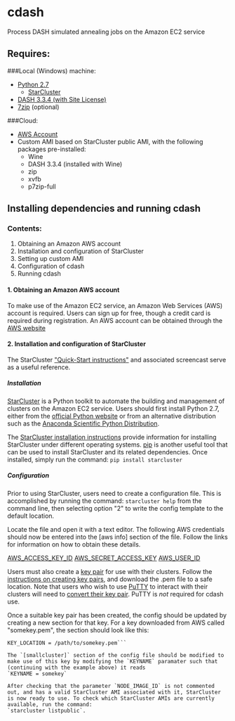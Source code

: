# cdash
Process DASH simulated annealing jobs on the Amazon EC2 service

## Requires:

###Local (Windows) machine:
- [Python 2.7](https://www.python.org/)
  - [StarCluster](http://star.mit.edu/cluster/)
- [DASH 3.3.4 (with Site License)](https://www.ccdc.cam.ac.uk/Solutions/PowderDiffraction/Pages/DASH.aspx)
- [7zip](http://www.7-zip.org/) (optional)

###Cloud:
- [AWS Account](http://aws.amazon.com/)
- Custom AMI based on StarCluster public AMI, with the following packages pre-installed:
  - Wine
  - DASH 3.3.4 (installed with Wine)
  - zip
  - xvfb
  - p7zip-full

## Installing dependencies and running cdash
### Contents:
1. Obtaining an Amazon AWS account
2. Installation and configuration of StarCluster
3. Setting up custom AMI
4. Configuration of cdash
5. Running cdash


#### 1. Obtaining an Amazon AWS account
To make use of the Amazon EC2 service, an Amazon Web Services (AWS) account is required. Users can sign up for free, though a credit card is required during registration. An AWS account can be obtained through the [AWS website](https://aws.amazon.com/)

#### 2. Installation and configuration of StarCluster

The StarCluster ["Quick-Start instructions"](http://star.mit.edu/cluster/docs/latest/quickstart.html) and associated screencast serve as a useful reference.

##### Installation
[StarCluster](http://star.mit.edu/cluster) is a Python toolkit to automate the building and management of clusters on the Amazon EC2 service.
Users should first install Python 2.7, either from the [official Python website](https://www.python.org/) or from an alternative distribution such as the [Anaconda Scientific Python Distribution](https://store.continuum.io/cshop/anaconda/).

The [StarCluster installation instructions](http://star.mit.edu/cluster/docs/latest/installation.html) provide information for installing StarCluster under different operating systems. [pip](https://pip.pypa.io/en/stable/installing.html#install-pip) is another useful tool that can be used to install StarCluster and its related dependencies. Once installed, simply run the command:
`pip install starcluster`

##### Configuration
Prior to using StarCluster, users need to create a configuration file. This is accomplished by running the command:
`starcluster help`
from the command line, then selecting option "2" to write the config template to the default location.

Locate the file and open it with a text editor. The following AWS credentials should now be entered into the [aws info] section of the file. Follow the links for information on how to obtain these details.

[AWS_ACCESS_KEY_ID](http://docs.aws.amazon.com/AWSSimpleQueueService/latest/SQSGettingStartedGuide/AWSCredentials.html)
[AWS_SECRET_ACCESS_KEY](http://docs.aws.amazon.com/AWSSimpleQueueService/latest/SQSGettingStartedGuide/AWSCredentials.html)
[AWS_USER_ID](http://docs.aws.amazon.com/general/latest/gr/acct-identifiers.html)

Users must also create a [key pair](http://docs.aws.amazon.com/AWSEC2/latest/UserGuide/ec2-key-pairs.html) for use with their clusters. Follow the [instructions on creating key pairs](http://docs.aws.amazon.com/AWSEC2/latest/UserGuide/ec2-key-pairs.html#having-ec2-create-your-key-pair), and download the .pem file to a safe location. Note that users who wish to use [PuTTY](http://www.chiark.greenend.org.uk/~sgtatham/putty/download.html) to interact with their clusters will need to [convert their key pair](http://docs.aws.amazon.com/AWSEC2/latest/UserGuide/get-set-up-for-amazon-ec2.html#prepare-for-putty). PuTTY is _not_ required for cdash use.

Once a suitable key pair has been created, the config should be updated by creating a new section for that key. For a key downloaded from AWS called "somekey.pem", the section should look like this:
```[key somekey]
KEY_LOCATION = /path/to/somekey.pem```

The `[smallcluster]` section of the config file should be modified to make use of this key by modifying the `KEYNAME` paramater such that (continuing with the example above) it reads
`KEYNAME = somekey`

After checking that the parameter `NODE_IMAGE_ID` is not commented out, and has a valid StarCluster AMI associated with it, StarCluster is now ready to use. To check which StarCluster AMIs are currently available, run the command:
`starcluster listpublic`.

